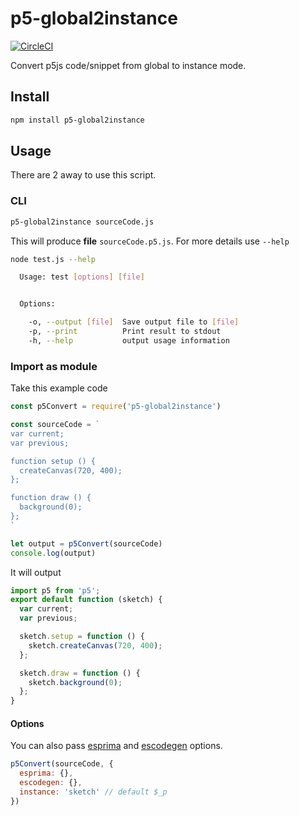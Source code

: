 # p5-global2instance
[![CircleCI](https://circleci.com/gh/DrSensor/p5-global2instance.svg?style=svg)](https://circleci.com/gh/DrSensor/p5-global2instance)

Convert p5js code/snippet from global to instance mode.

## Install

```bash
npm install p5-global2instance
```

## Usage
There are 2 away to use this script.

### CLI

```bash
p5-global2instance sourceCode.js
```

This will produce __file__ `sourceCode.p5.js`.
For more details use `--help`

```bash
node test.js --help

  Usage: test [options] [file]


  Options:

    -o, --output [file]  Save output file to [file]
    -p, --print          Print result to stdout
    -h, --help           output usage information
```

### Import as module

Take this example code

```javascript
const p5Convert = require('p5-global2instance')

const sourceCode = `
var current;
var previous;

function setup () {
  createCanvas(720, 400);
};

function draw () {
  background(0);
};
`

let output = p5Convert(sourceCode)
console.log(output)
```

It will output

```javascript
import p5 from 'p5';
export default function (sketch) {
  var current;
  var previous;

  sketch.setup = function () {
    sketch.createCanvas(720, 400);
  };

  sketch.draw = function () {
    sketch.background(0);
  };
}
```

#### Options

You can also pass [esprima](http://esprima.readthedocs.io/en/latest/syntactic-analysis.html?highlight=configuration) and [escodegen](https://github.com/estools/escodegen/wiki/API) options.

```javascript
p5Convert(sourceCode, {
  esprima: {},
  escodegen: {},
  instance: 'sketch' // default $_p
})
```
